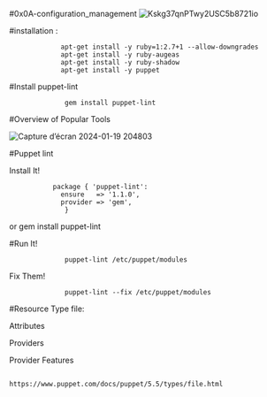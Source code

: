 #0x0A-configuration_management
![Kskg37qnPTwy2USC5b8721io](https://github.com/hyper-ayoub/alx-system_engineering-devops/assets/133155846/cbf4e921-1e53-401b-a6e2-83dd73845827)


#installation :

                 apt-get install -y ruby=1:2.7+1 --allow-downgrades
                 apt-get install -y ruby-augeas
                 apt-get install -y ruby-shadow
                 apt-get install -y puppet
                 
#Install puppet-lint 

                  gem install puppet-lint



#Overview of Popular Tools 

![Capture d’écran 2024-01-19 204803](https://github.com/hyper-ayoub/alx-system_engineering-devops/assets/133155846/081ad620-4c34-4d7a-833b-49b2e4f521b6)

#Puppet lint
     
Install It!
 
               package { 'puppet-lint':
                 ensure   => '1.1.0',
                 provider => 'gem',
                  }
                  
or               gem install puppet-lint




#Run It!  


                  puppet-lint /etc/puppet/modules

                 
Fix Them!


                  puppet-lint --fix /etc/puppet/modules
#Resource Type file: 

Attributes

Providers

Provider Features

                     https://www.puppet.com/docs/puppet/5.5/types/file.html




